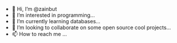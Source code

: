 - 👋 Hi, I’m @zainbut
- 👀 I’m interested in programming...
- 🌱 I’m currently learning databases...
- 💞️ I’m looking to collaborate on some open source cool projects...
- 📫 How to reach me ...

<!---
zainbut/zainbut is a ✨ special ✨ repository because its `README.md` (this file) appears on your GitHub profile.
You can click the Preview link to take a look at your changes.
--->
